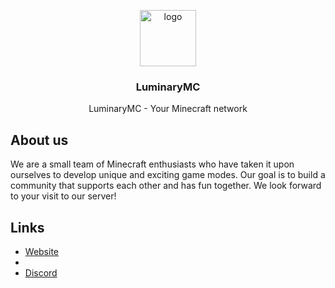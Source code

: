 <p align="center">
  <img height="90px" width="90px" src="https://luminarymc.net/assets/img/logo.png" alt="logo">
  <h3 align="center"><b>LuminaryMC</b></h3>

  <p align="center">LuminaryMC - Your Minecraft network</p>
</p>

## About us

We are a small team of Minecraft enthusiasts who have taken it upon ourselves to develop unique and exciting game modes. Our goal is to build a community that supports each other and has fun together. We look forward to your visit to our server!

## Links
<ul>
<li><a href="https://luminarymc.net">Website</a><li>
<li><a href="https://luminarymc.net/dc">Discord</a></li>
</ul>
